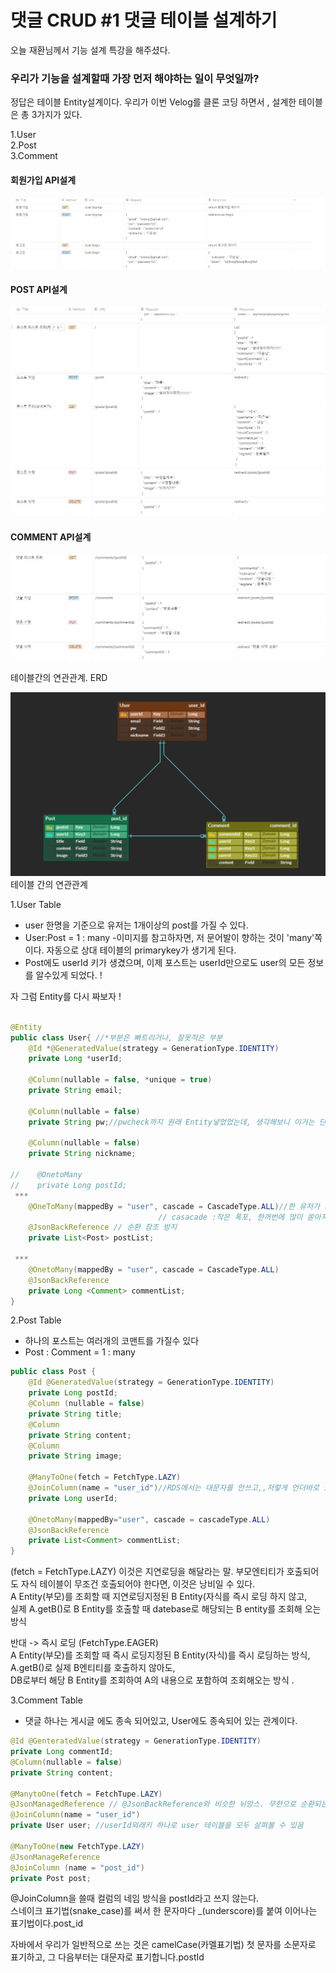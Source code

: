댓글 CRUD #1 댓글 테이블 설계하기 
================================

오늘 재환님께서 기능 설계 특강을 해주셨다.  

### 우리가 기능을 설계할때 가장 먼저 해야하는 일이 무엇일까?
정답은 테이블 Entity설계이다.
우리가 이번 Velog를 클론 코딩 하면서 ,
 설계한 테이블은 총 3가지가 있다.

1.User  
2.Post    
3.Comment  

#### 회원가입 API설계
![img_3.png](img/img_3.png)

#### POST API설계
![img_4.png](img/img_4.png)

#### COMMENT API설계
![img_5.png](img/img_5.png)


테이블간의 연관관계. ERD

![img_7.png](img/img_7.png)
테이블 간의 연관관계

1.User Table  
- user 한명을 기준으로 유저는 1개이상의 post를 가질 수 있다.
- User:Post = 1 : many
-이미지를 참고하자면, 저 문어발이 향하는 것이 'many'쪽이다.  자동으로 상대 테이블의 primarykey가 생기게 된다.
- Post에도 userId 키가 생겼으며, 이제 포스트는 userId만으로도 user의 모든 정보를 알수있게 되었다. !

자 그럼 Entity를 다시 짜보자 !
```java

@Entity
public class User{ //*부분은 빠트리거나, 잘못적은 부분
    @Id *@GeneratedValue(strategy = GenerationType.IDENTITY)
    private Long *userId;
    
    @Column(nullable = false, *unique = true)
    private String email;
    
    @Column(nullable = false)
    private String pw;//pwcheck까지 원래 Entity넣었었는데, 생각해보니 이거는 단순 중복 체크용인데, 따로 디비에 저장될 이유가 없었다.)~~
 
    @Column(nullable = false)
    private String nickname;
    
//    @OnetoMany
//    private Long postId;
 ***
    @OneToMany(mappedBy = "user", cascade = CascadeType.ALL)//한 유저가 가지는 포스트의 개수는 1개 이상이다.List ,
                                 // casacade :작은 폭포, 한꺼번에 많이 쏟아지는 것 위에서 아래로 내려오는것, 상위엔터티에서 하위엔터티로 모든 작업을 전파.
    @JsonBackReference // 순환 참조 방지
    private List<Post> postList;
 
 ***
    @OnetoMany(mappedBy = "user", cascade = CascadeType.ALL)
    @JsonBackReference
    private Long <Comment> commentList;
}
```

2.Post Table  
- 하나의 포스트는 여러개의 코맨트를 가질수 있다
- Post : Comment = 1 : many
```java
public class Post {    
    @Id @GeneratedValue(strategy = GenerationType.IDENTITY)
    private Long postId;
    @Column (nullable = false)
    private String title;
    @Column
    private String content;
    @Column
    private String image;
    
    @ManyToOne(fetch = FetchType.LAZY)
    @JoinColumn(name = "user_id")//RDS에서는 대문자를 안쓰고,,저렇게 언더바로 표시한다고 하셨나..
    private Long userId;
    
    @OnetoMany(mappedBy="user", cascade = cascadeType.ALL)
    @JsonBackReference
    private List<Comment> commentList;
}
```

(fetch = FetchType.LAZY) 이것은 지연로딩을 해달라는 말.
부모엔티티가 호출되어도 자식 테이블이 무조건 호출되어야 한다면, 이것은 낭비일 수 있다.  
A Entity(부모)를 조회할 때 지연로딩지정된 B Entity(자식를 즉시 로딩 하지 않고,  
실제 A.getB()로 B Entity를 호출할 때 datebase로 해당되는 B entity를 조회해 오는 방식

반대 -> 즉시 로딩 (FetchType.EAGER)  
A Entity(부모)를 조회할 때 즉시 로딩지정된 B Entity(자식)를 즉시 로딩하는 방식, A.getB()로 실제 B엔티티를 호출하지 않아도,  
DB로부터 해당 B Entity를 조회하여 A의 내용으로 포함하여 조회해오는 방식 .  


3.Comment Table  
- 댓글 하나는 게시글 에도 종속 되어있고, User에도 종속되어 있는 관계이다.
```java
@Id @GenteratedValue(strategy = GenerationType.IDENTITY)
private Long commentId;
@Column(nullable = false)
private String content; 

@ManytoOne(fetch = FetchTupe.LAZY)
@JsonManagedReference // @JsonBackReference와 비슷한 뉘앙스. 무한으로 순환되는걸 방지
@JoinColumn(name = "user_id")
private User user; //userId외래키 하나로 user 테이블을 모두 살펴볼 수 있음

@ManyToOne(new FetchType.LAZY)
@JsonManageReference
@JoinColumn (name = "post_id")
private Post post;
```

@JoinColumn을 쓸때 컬럼의 네임 방식을 postId라고 쓰지 않는다.  
스네이크 표기법(snake_case)를 써서 한 문자마다 _(underscore)를 붙여 이어나는 표기법이다.post_id 

자바에서 우리가 일반적으로 쓰는 것은 camelCase(카멜표기법)
첫 문자를 소문자로 표기하고, 그 다음부터는 대문자로 표기합니다.postId
